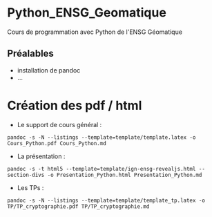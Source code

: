 # Python_ENSG_Geomatique #

Cours de programmation avec Python de l'ENSG Géomatique


## Préalables ##

* installation de pandoc
* ...

# Création des pdf / html #

* Le support de cours général :

```
pandoc -s -N --listings --template=template/template.latex -o Cours_Python.pdf Cours_Python.md 
```

* La présentation :

```
pandoc -s -t html5 --template=template/ign-ensg-revealjs.html --section-divs -o Presentation_Python.html Presentation_Python.md
```

* Les TPs :

```
pandoc -s -N --listings --template=template/template_tp.latex -o TP/TP_cryptographie.pdf TP/TP_cryptographie.md 
```
